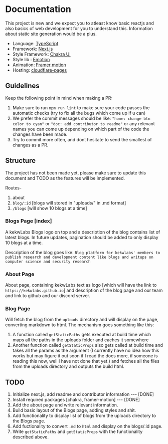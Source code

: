 # Documentation

This project is new and we expect you to atleast know basic reactjs and also basics of web development for you to understand this. Information about static site generation would be a plus.

- Language: [TypeScript](https://www.typescriptlang.org/)
- Framework: [Next.js](https://nextjs.org/docs)
- Style Framework: [Chakra UI](https://chakra-ui.com/)
- Style lib : [Emotion](https://emotion.sh/docs/introduction)
- Animation: [Framer motion](https://www.framer.com/motion/)
- Hosting: [cloudflare-pages](https://pages.dev)


## Guidelines
Keep the following point in mind when making a PR:
1. Make sure to run `npm run lint` to make sure your code passes the automatic checks (try to fix all the bugs which come up if u can)
2. We prefer the commit messages should be like: `"home: change btn color to cyan"` or `"doc: add contributor to readme"` or any relevant names you can come up depending on which part of the code the changes have been made.
3. Try to commit more often, and dont hesitate to send the smallest of changes as a PR.

## Structure

The project has not been made yet, please make sure to update this document and TODO as the features will be implemented.

Routes-

1. about
2. `blog/:id` [blogs will stored in "uploads/" in .md format]
3. `/blogs` [will show 10 blogs at a time]

### Blogs Page [index]

A kekwLabs Blogs logo on top and a description of the blog contains list of latest blogs. In future updates, pagination should be added to only display 10 blogs at a time.

Description of the blog goes like: `Blog platform for kekwlabs' members to publish research and development content like blogs and writups on computer science and security research`

### About Page

About page, containing kekwLabs text as logo [which will have the link to `https://kekwlabs.github.io`] and description of the blog page and our team and link to github and our discord server.

### Blog Page

Will fetch the blog from the `uploads` directory and will display on the page, converting markdown to html. The mechanism goes something like this:

1. A function called `getStaticPaths` gets executed at build time which maps all the paths in the uploads folder and caches it somewhere
2. Another function called `getStaticProps` also gets called at build time and takes all the params as the argument (I currently have no idea how this works but may figure it out soon if I read the docs more, if someone is reading this now, well I have not done that yet.) and fetches all the files from the uploads directory and outputs the build html.

## TODO
1. Initialize next.js, add readme and contributor information --- [DONE]
2. Install required packages [chakra, framer-motion] --- [DONE]
3. Add the about page and write relevant information. 
4. Build basic layout of the Blogs page, adding styles and shit.
5. Add functionality to display list of blogs from the uploads directory to the Blogs page.
6. Add fuctionality to convert `.md` to `html` and display on the blogs/:id page.
7. Write `getStaticPaths` and `getStaticProps` with the functionality described above.

